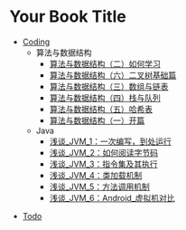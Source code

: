 # Your Book Title

- [Coding](Coding/README.md)
  - 算法与数据结构
    * [算法与数据结构（二）如何学习](Coding/算法与数据结构/算法与数据结构（二）如何学习.md)
    * [算法与数据结构（六）二叉树基础篇](Coding/算法与数据结构/算法与数据结构（六）二叉树基础篇.md)
    * [算法与数据结构（三）数组与链表](Coding/算法与数据结构/算法与数据结构（三）数组与链表.md)
    * [算法与数据结构（四）栈与队列](Coding/算法与数据结构/算法与数据结构（四）栈与队列.md)
    * [算法与数据结构（五）哈希表](Coding/算法与数据结构/算法与数据结构（五）哈希表.md)
    * [算法与数据结构（一）开篇](Coding/算法与数据结构/算法与数据结构（一）开篇.md)
  - Java
    * [浅谈_JVM_1：一次编写，到处运行](Coding/Java/浅谈_JVM_1：一次编写，到处运行.md)
    * [浅谈_JVM_2：如何阅读字节码](Coding/Java/浅谈_JVM_2：如何阅读字节码.md)
    * [浅谈_JVM_3：指令集及其执行](Coding/Java/浅谈_JVM_3：指令集及其执行.md)
    * [浅谈_JVM_4：类加载机制](Coding/Java/浅谈_JVM_4：类加载机制.md)
    * [浅谈_JVM_5：方法调用机制](Coding/Java/浅谈_JVM_5：方法调用机制.md)
    * [浅谈_JVM_6：Android_虚拟机对比](Coding/Java/浅谈_JVM_6：Android_虚拟机对比.md)
* [Todo](todo.md)
